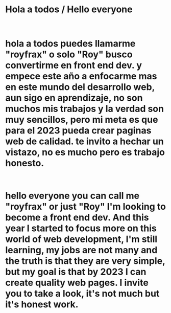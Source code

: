 <h1>Hola a todos / Hello everyone<h1/><br>
hola a todos puedes llamarme "royfrax" o solo "Roy" busco convertirme en front end dev. y empece este año a enfocarme mas en este mundo del desarrollo web, aun sigo en aprendizaje, no son muchos mis trabajos y la verdad son muy sencillos, pero mi meta es que para el 2023 pueda crear paginas web de calidad. te invito a hechar un vistazo, no es mucho pero es trabajo honesto.
<br><br><br>
hello everyone you can call me "royfrax" or just "Roy" I'm looking to become a front end dev. And this year I started to focus more on this world of web development, I'm still learning, my jobs are not many and the truth is that they are very simple, but my goal is that by 2023 I can create quality web pages. I invite you to take a look, it's not much but it's honest work.

<!---
royfrax/royfrax is a ✨ special ✨ repository because its `README.md` (this file) appears on your GitHub profile.
You can click the Preview link to take a look at your changes.
--->
